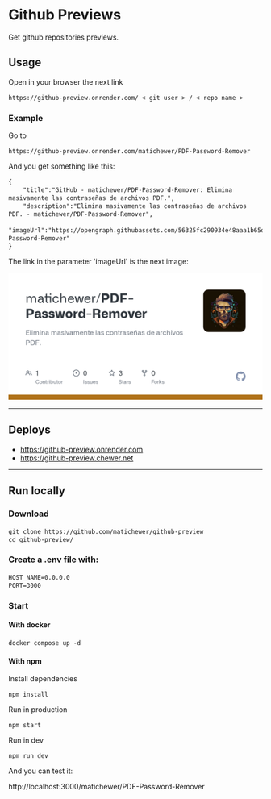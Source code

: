 # Github Previews

Get github repositories previews.


## Usage
Open in your browser the next link

```
https://github-preview.onrender.com/ < git user > / < repo name > 
```


### Example
Go to
```
https://github-preview.onrender.com/matichewer/PDF-Password-Remover
```
And you get something like this:
```
{
    "title":"GitHub - matichewer/PDF-Password-Remover: Elimina masivamente las contraseñas de archivos PDF.",
    "description":"Elimina masivamente las contraseñas de archivos PDF. - matichewer/PDF-Password-Remover", 
    "imageUrl":"https://opengraph.githubassets.com/56325fc290934e48aaa1b65d1ee7d4f904ef3aa46b3e0e5eec3607d09a6d3129/matichewer/PDF-Password-Remover"
}
```

The link in the parameter 'imageUrl' is the next image:
<p align="center">
  <img src="assets/image.png" width="600">
</p>

---

## Deploys
- https://github-preview.onrender.com
- https://github-preview.chewer.net

---
  
## Run locally
### Download
```
git clone https://github.com/matichewer/github-preview
cd github-preview/
```
### Create a .env file with:
```
HOST_NAME=0.0.0.0
PORT=3000
```

### Start
#### With docker
```
docker compose up -d
```

#### With npm
Install dependencies
```
npm install
```
Run in production
```
npm start
```

Run in dev
```
npm run dev
```
And you can test it:

http://localhost:3000/matichewer/PDF-Password-Remover

